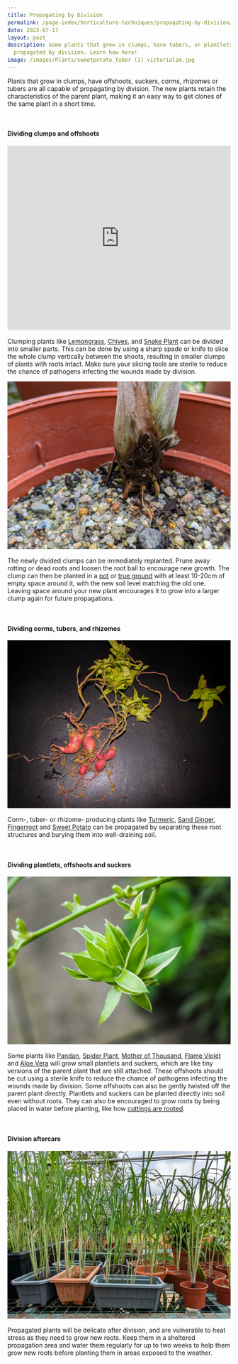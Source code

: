 ```yaml
---
title: Propagating by Division
permalink: /page-index/horticulture-techniques/propagating-by-division/
date: 2023-07-17
layout: post
description: Some plants that grow in clumps, have tubers, or plantlets can be
  propagated by division. Learn how here!
image: /images/Plants/sweetpotato_tuber (1)_victorialim.jpg
---
```

<section>
	<p>Plants that grow in clumps, have offshoots, suckers, corms, rhizomes or tubers are all capable of propagating by division. The new plants retain the characteristics of the parent plant, making it an easy way to get clones of the same plant in a short time.</p>  
	<br>
</section>

<section>
	<h4>Dividing clumps and offshoots</h4>
	<iframe width="100%" height="415" src="https://www.youtube.com/embed/XmhMKVdCMjg" title="YouTube video player" frameborder="0" allow="accelerometer; autoplay; clipboard-write; encrypted-media; gyroscope; picture-in-picture; web-share" allowfullscreen=""></iframe>	<br>
	<p>Clumping plants like <a href="/page-index/edible-plants/lemongrass/">Lemongrass</a>, <a href="/page-index/edible-plants/chives/">Chives</a>, and <a href="/page-index/ornamental-plants/snake-plant/">Snake Plant</a> can be divided into smaller parts. This can be done by using a sharp spade or knife to slice the whole clump vertically between the shoots, resulting in smaller clumps of plants with roots intact. Make sure your slicing tools are sterile to reduce the chance of pathogens infecting the wounds made by division.</p>
	<img title="Lemongrass rooting in sandy soil. Photo by Jacqueline Chua." src="/images/Horti%20techniques/SoilRooting_Jacchua.jpg">	
<p>The newly divided clumps can be immediately replanted. Prune away rotting or dead roots and loosen the root ball to encourage new growth. The clump can then be planted in a <a href="/page-index/horticulture-techniques/planting-in-containers/">pot</a> or <a href="/page-index/horticulture-techniques/true-ground/">true ground</a> with at least 10-20cm of empty space around it, with the new soil level matching the old one. Leaving space around your new plant encourages it to grow into a larger clump again for future propagations.</p>
	<br>
</section>

<section>
	<h4>Dividing corms, tubers, and rhizomes</h4>
	<img title="Sweet potato plants with tubers that can be separated for propagation.. Photo by Victoria Lim." src="/images/Plants/sweetpotato_tuber%20(1)_victorialim.jpg">
	<p>Corm-, tuber- or rhizome- producing plants like <a href="/page-index/edible-plants/turmeric/">Turmeric</a>, <a href="/page-index/edible-plants/sand-ginger/">Sand Ginger</a>, <a href="/page-index/edible-plants/fingerroot/">Fingerroot</a> and <a href="/page-index/edible-plants/sweet-potato/">Sweet Potato</a> can be propagated by separating these root structures and burying them into well-draining soil.</p>
	<br>
</section>

<section>
	<h4>Dividing plantlets, offshoots and suckers</h4>
	<img title="A spiderplant plantlet ready to be propagated via division. Photo by Jacqueline Chua" src="/images/Plants/Spiderplant_JacChua%20(2).jpg">
	<p>Some plants like <a href="/page-index/edible-plants/pandan/">Pandan</a>,  <a href="/page-index/ornamental-plants/spider-plant/">Spider Plant</a>, <a href="/page-index/ornamental-plants/mother-of-thousands/">Mother of Thousand</a>, <a href="/page-index/ornamental-plants/flame-violet/">Flame Violet</a> and <a href="/page-index/ornamental-plants/aloe-vera/">Aloe Vera</a> will grow small plantlets and suckers, which are like tiny versions of the parent plant that are still attached. These offshoots should be cut using a sterile knife to reduce the chance of pathogens infecting the wounds made by division. Some offshoots can also be gently twisted off the parent plant directly. Plantlets and suckers can be planted directly into soil even without roots. They can also be encouraged to grow roots by being placed in water before planting, like how <a href="/page-index/horticulture-techniques/propagating-by-cuttings/">cuttings are rooted</a>.</p>
	<br>
</section>

<section>
	<h4>Division aftercare</h4>
	<img title="Lemongrass divisions establishing in their new pots. Photo by Jacqueline Chua." src="/images/Hardscapes/ContainerGardening_JacChua%20(3).jpg">
	<p>Propagated plants will be delicate after division, and are vulnerable to heat stress as they need to grow new roots. Keep them in a sheltered propagation area and water them regularly for up to two weeks to help them grow new roots before planting them in areas exposed to the weather.</p>
	<br>
</section>